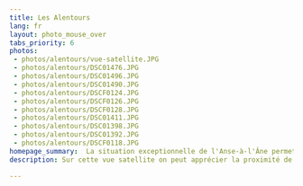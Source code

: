 ```yaml
---
title: Les Alentours
lang: fr
layout: photo_mouse_over
tabs_priority: 6
photos:
 - photos/alentours/vue-satellite.JPG
 - photos/alentours/DSC01476.JPG
 - photos/alentours/DSC01496.JPG
 - photos/alentours/DSC01490.JPG
 - photos/alentours/DSCF0124.JPG
 - photos/alentours/DSCF0126.JPG
 - photos/alentours/DSCF0128.JPG
 - photos/alentours/DSC01411.JPG
 - photos/alentours/DSC01398.JPG
 - photos/alentours/DSC01392.JPG
 - photos/alentours/DSCF0118.JPG
homepage_summary:  La situation exceptionnelle de l'Anse-à-l'Âne permet un accès facile aux belles plages du Sud, à la forêt tropicale du Nord, au Diamant... et à la plage de l'Anse-à-l'Âne. [en savoir plus...]
description: Sur cette vue satellite on peut apprécier la proximité de la jolie plage de l'Anse-à-l'Âne.<br/>La plage de l'Anse-à-l'Âne est ombragée par des petits palmiers. Il y a quelques bars et restaurants en bordure de cette plage familiale, qui permettent aux moins courageux de se désaltérer sans attendre les trois minutes que demande le retour à la Villa Rose. Un ponton part de la plage, et depuis le bout de ce ponton on prend la navette qui relie l'Anse-à-l'Âne à Fort-de-France. Il y a une navette toutes les demies-heures.<br/>Cependant, la Martinique ne se résume pas à l'Anse-à-l'Âne. Grâce à sa position très centrale dans l'Île, on peut facilement aller voir les magnifiques plages du Sud, à commencer par la plus célèbre d'entre elles, la plage des Salines.<br/>On peut aussi aller au Nord, dans la forêt tropicale, au Jardin de Balata ou encore dans les belles plages de la côte Caraïbe, avec la magnifique plage de l'Anse de la Couleuvre.

---
```

